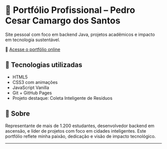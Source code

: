 # 🚀 Portfólio Profissional – Pedro Cesar Camargo dos Santos

Site pessoal com foco em backend Java, projetos acadêmicos e impacto em tecnologia sustentável.

🔗 [Acesse o portfólio online](https://pcamargoz.github.io/meu-portfolio)

## 📌 Tecnologias utilizadas

- HTML5
- CSS3 com animações
- JavaScript Vanilla
- Git + GitHub Pages
- Projeto destaque: Coleta Inteligente de Resíduos

## 👤 Sobre

Representante de mais de 1.200 estudantes, desenvolvedor backend em ascensão, e líder de projetos com foco em cidades inteligentes. Este portfólio reflete minha paixão, dedicação e visão de impacto tecnológico.

---
